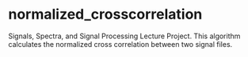 # normalized_crosscorrelation
Signals, Spectra, and Signal Processing Lecture Project. This algorithm calculates the normalized cross correlation between two signal files.
